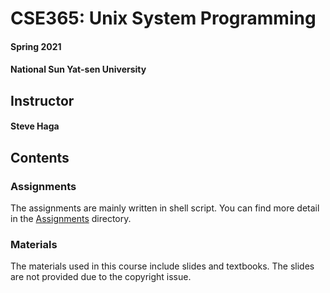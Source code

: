 # CSE365: Unix System Programming
#### Spring 2021
#### National Sun Yat-sen University

## Instructor
#### Steve Haga

## Contents
### Assignments
The assignments are mainly written in shell script. You can find more detail in the [Assignments](Assignments) directory.

### Materials
The materials used in this course include slides and textbooks. The slides are not provided due to the copyright issue.
